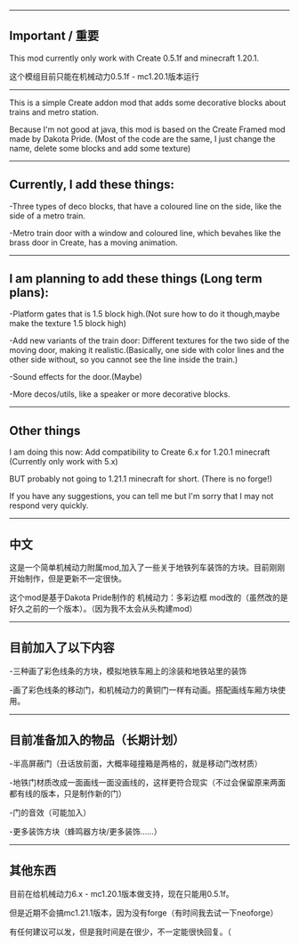 
---
Important / 重要
---

This mod currently only work with Create 0.5.1f and minecraft 1.20.1.

这个模组目前只能在机械动力0.5.1f - mc1.20.1版本运行


---

This is a simple Create addon mod that adds some decorative blocks about trains and metro station.

Because I'm not good at java, this mod is based on the Create Framed mod made by Dakota Pride.
(Most of the code are the same, I just change the name, delete some blocks and add some texture)

---
Currently, I add these things:
---
-Three types of deco blocks, that have a coloured line on the side, like the side of a metro train.

-Metro train door with a window and coloured line, which bevahes like the brass door in Create, has a moving animation.

---
I am planning to add these things (Long term plans):
---
-Platform gates that is 1.5 block high.(Not sure how to do it though,maybe make the texture 1.5 block high)

-Add new variants of the train door: Different textures for the two side of the moving door, making it realistic.(Basically, one side with color lines and the other side without, so you cannot see the line inside the train.)

-Sound effects for the door.(Maybe)

-More decos/utils, like a speaker or more decorative blocks.

---
Other things
---
I am doing this now:
Add compatibility to Create 6.x for 1.20.1 minecraft (Currently only work with 5.x)


BUT probably not going to 1.21.1 minecraft for short. (There is no forge!) 

If you have any suggestions, you can tell me but I'm sorry that I may not
respond very quickly.

---
中文
---

这是一个简单机械动力附属mod,加入了一些关于地铁列车装饰的方块。目前刚刚开始制作，但是更新不一定很快。

这个mod是基于Dakota Pride制作的 机械动力：多彩边框 mod改的（虽然改的是好久之前的一个版本）。（因为我不太会从头构建mod）

---
目前加入了以下内容
---
-三种画了彩色线条的方块，模拟地铁车厢上的涂装和地铁站里的装饰

-画了彩色线条的移动门，和机械动力的黄铜门一样有动画。搭配画线车厢方块使用。

---
目前准备加入的物品（长期计划）
---
-半高屏蔽门（丑话放前面，大概率碰撞箱是两格的，就是移动门改材质）

-地铁门材质改成一面画线一面没画线的，这样更符合现实（不过会保留原来两面都有线的版本，只是制作新的门）

-门的音效（可能加入）

-更多装饰方块（蜂鸣器方块/更多装饰……）

---
其他东西
---
目前在给机械动力6.x - mc1.20.1版本做支持，现在只能用0.5.1f。

但是近期不会搞mc1.21.1版本，因为没有forge（有时间我去试一下neoforge）

有任何建议可以发，但是我时间是在很少，不一定能很快回复。（
